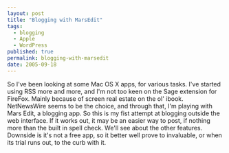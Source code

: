 ```yaml
---
layout: post
title: "Blogging with MarsEdit"
tags:
  - blogging
  - Apple
  - WordPress
published: true
permalink: blogging-with-marsedit
date: 2005-09-18
---
```


So I've been looking at some Mac OS X apps, for various tasks.  I've started using RSS more and more, and I'm not too keen on the Sage extension for FireFox.  Mainly because of screen real estate on the ol' ibook.  NetNewsWire seems to be the choice, and through that, I'm playing with Mars Edit, a blogging app.  So this is my fist attempt at blogging outside the web interface.  If it works out, it may be an easier way to post, if nothing more than the built in spell check.  We'll see about the other features.  Downside is it's not a free app, so it better well prove to invaluable, or when its trial runs out, to the curb with it.

